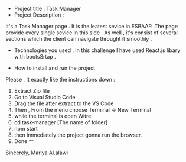 
- Project title : Task Manager
- Project Description :

It's a Task Manager page . It is the leatest sevice in ESBAAR .The page provide every single sevice in this side .
As well , it's consist of several sections which the client can navigate throught it smoothly .

- Technologies you used :
In this challenge I have used React.js libary with bootsSrtap .

- How to install and run the project 


Please , It exactly like the instructions down :
1. Extract Zip file 
2. Go to Visual Studio Code 
3. Drag the file after extract to the VS Code 
4. Then , From the menu choose Terminal -> New Terminal
5. while the terminal is open Witre:
6. cd task-manager [The name of folder]
7. npm start 
8. then immediately the project gonna run the browser.
9. Done ^^

Sincerely,
Mariya Al.alawi
